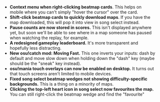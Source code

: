 - **Context menu when right-clicking beatmap cards**. This helps on mobile where you can't simply "hover the cursor" over the card.
- **Shift-click beatmap cards to quickly download maps**. If you have the map downloaded, this will pop it into view in song select instead.
- **Pause counts are now stored in scores.** This isn't displayed anywhere yet, but soon we'll be able to see where in a map someone has paused when watching the replay, for example.
- **A redesigned gameplay leaderboard.** It's more transparent and hopefully less distracting.
- **New osu!catch mod: Moving Fast.** This one inverts your inputs: dash by default and move slow down when holding down the "dash" key (maybe should be the "sneak" key instead).
- **osu!mania touch overlays can now be enabled on desktop.** It turns out that touch screens aren't limited to mobile devices.
- **Fixed song select beatmap wedges not showing difficulty-specific backgrounds.** This is a thing on a minority of maps.
- **Clicking the top-left heart icon in song select now favourites the map.** You can still right-click the beatmap wedge and find the "favourite"
